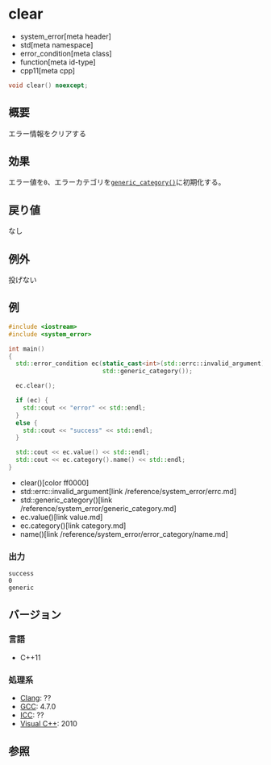 # clear
* system_error[meta header]
* std[meta namespace]
* error_condition[meta class]
* function[meta id-type]
* cpp11[meta cpp]

```cpp
void clear() noexcept;
```

## 概要
エラー情報をクリアする


## 効果
エラー値を`0`、エラーカテゴリを[`generic_category()`](../generic_category.md)に初期化する。


## 戻り値
なし


## 例外
投げない


## 例
```cpp example
#include <iostream>
#include <system_error>

int main()
{
  std::error_condition ec(static_cast<int>(std::errc::invalid_argument),
                          std::generic_category());

  ec.clear();

  if (ec) {
    std::cout << "error" << std::endl;
  }
  else {
    std::cout << "success" << std::endl;
  }

  std::cout << ec.value() << std::endl;
  std::cout << ec.category().name() << std::endl;
}
```
* clear()[color ff0000]
* std::errc::invalid_argument[link /reference/system_error/errc.md]
* std::generic_category()[link /reference/system_error/generic_category.md]
* ec.value()[link value.md]
* ec.category()[link category.md]
* name()[link /reference/system_error/error_category/name.md]

### 出力
```
success
0
generic
```

## バージョン
### 言語
- C++11

### 処理系

- [Clang](/implementation.md#clang): ??
- [GCC](/implementation.md#gcc): 4.7.0
- [ICC](/implementation.md#icc): ??
- [Visual C++](/implementation.md#visual_cpp): 2010


## 参照
